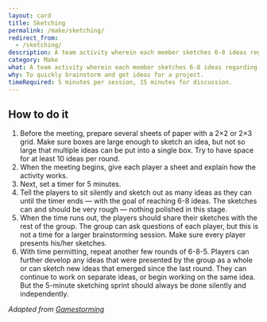 ```yaml
---
layout: card
title: Sketching
permalink: /make/sketching/
redirect_from:
  - /sketching/
description: A team activity wherein each member sketches 6-8 ideas regarding the project at hand within a 5 minute time limit.
category: Make
what: A team activity wherein each member sketches 6-8 ideas regarding the project at hand within a 5 minute time limit.
why: To quickly brainstorm and get ideas for a project.
timeRequired: 5 minutes per session, 15 minutes for discussion.
---
```


## How to do it

1. Before the meeting, prepare several sheets of paper with a 2×2 or 2×3 grid. Make sure boxes are large enough to sketch an idea, but not so large that multiple ideas can be put into a single box. Try to have space for at least 10 ideas per round.
1. When the meeting begins, give each player a sheet and explain how the activity works.
1. Next, set a timer for 5 minutes.
1. Tell the players to sit silently and sketch out as many ideas as they can until the timer ends — with the goal of reaching 6-8 ideas. The sketches can and should be very rough — nothing polished in this stage.
1. When the time runs out, the players should share their sketches with the rest of the group. The group can ask questions of each player, but this is not a time for a larger brainstorming session. Make sure every player presents his/her sketches.
1. With time permitting, repeat another few rounds of 6-8-5. Players can further develop any ideas that were presented by the group as a whole or can sketch new ideas that emerged since the last round. They can continue to work on separate ideas, or begin working on the same idea. But the 5-minute sketching sprint should always be done silently and independently.

*Adapted from [Gamestorming](http://gamestorming.com/6-8-5s/)*